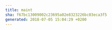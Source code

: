 ```yaml
---
title: maint
sha: f67bc13009002c23695a02e8323226bc03eca3f5
generated: 2018-07-05 15:04:29 +0200
---
```

